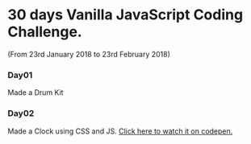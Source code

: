 # 30 days Vanilla JavaScript Coding Challenge.
(From 23rd January 2018 to 23rd February 2018)

### Day01
Made a Drum Kit

### Day02
Made a Clock using CSS and JS.
[Click here to watch it on codepen.](https://codepen.io/akashgiricse/pen/eyaVwg)